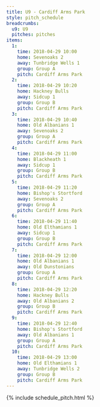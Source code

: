 ```yaml
---
title: U9 - Cardiff Arms Park
style: pitch_schedule
breadcrumbs:
  u9: U9
  pitches: pitches
items:
  1:
    time: 2018-04-29 10:00
    home: Sevenoaks 2
    away: Tunbridge Wells 1
    group: Group A
    pitch: Cardiff Arms Park
  2:
    time: 2018-04-29 10:20
    home: Hackney Bulls
    away: Sidcup 1
    group: Group B
    pitch: Cardiff Arms Park
  3:
    time: 2018-04-29 10:40
    home: Old Albanians 1
    away: Sevenoaks 2
    group: Group A
    pitch: Cardiff Arms Park
  4:
    time: 2018-04-29 11:00
    home: Blackheath 1
    away: Sidcup 1
    group: Group B
    pitch: Cardiff Arms Park
  5:
    time: 2018-04-29 11:20
    home: Bishop's Stortford
    away: Sevenoaks 2
    group: Group A
    pitch: Cardiff Arms Park
  6:
    time: 2018-04-29 11:40
    home: Old Elthamians 1
    away: Sidcup 1
    group: Group B
    pitch: Cardiff Arms Park
  7:
    time: 2018-04-29 12:00
    home: Old Albanians 1
    away: Old Dunstonians
    group: Group A
    pitch: Cardiff Arms Park
  8:
    time: 2018-04-29 12:20
    home: Hackney Bulls
    away: Old Albanians 2
    group: Group B
    pitch: Cardiff Arms Park
  9:
    time: 2018-04-29 12:40
    home: Bishop's Stortford
    away: Old Albanians 1
    group: Group A
    pitch: Cardiff Arms Park
  10:
    time: 2018-04-29 13:00
    home: Old Elthamians 1
    away: Tunbridge Wells 2
    group: Group B
    pitch: Cardiff Arms Park
---
```


{% include schedule_pitch.html %}

